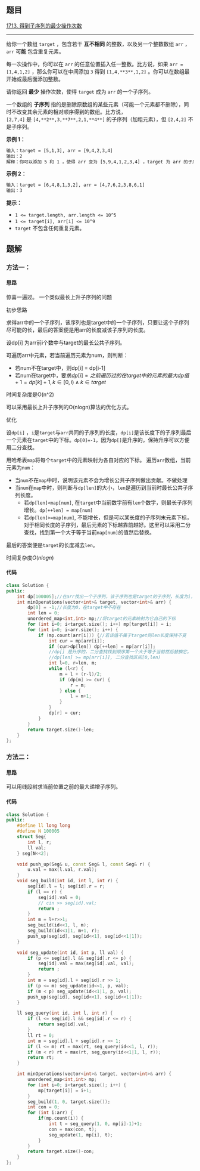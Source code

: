 ## 题目

[1713. 得到子序列的最少操作次数](https://leetcode.cn/problems/minimum-operations-to-make-a-subsequence/)

---

给你一个数组 `target` ，包含若干 **互不相同** 的整数，以及另一个整数数组 `arr` ，`arr` **可能** 包含重复元素。

每一次操作中，你可以在 `arr` 的任意位置插入任一整数。比方说，如果 `arr = [1,4,1,2]` ，那么你可以在中间添加 `3` 得到 `[1,4,**3**,1,2]` 。你可以在数组最开始或最后面添加整数。

请你返回 **最少** 操作次数，使得 `target` 成为 `arr` 的一个子序列。

一个数组的 **子序列** 指的是删除原数组的某些元素（可能一个元素都不删除），同时不改变其余元素的相对顺序得到的数组。比方说，`[2,7,4]` 是 `[4,**2**,3,**7**,2,1,**4**]` 的子序列（加粗元素），但 `[2,4,2]` 不是子序列。

  

**示例 1：**

```txt
输入：target = [5,1,3], arr = [9,4,2,3,4]
输出：2
解释：你可以添加 5 和 1 ，使得 arr 变为 [5,9,4,1,2,3,4] ，target 为 arr 的子序列。
```

**示例 2：**

```txt
输入：target = [6,4,8,1,3,2], arr = [4,7,6,2,3,8,6,1]
输出：3
```
  

**提示：**

-   `1 <= target.length, arr.length <= 10^5`
-   `1 <= target[i], arr[i] <= 10^9`
-   `target` 不包含任何重复元素。

  

## 题解

### 方法一：

#### 思路

惊喜一遍过。
一个类似最长上升子序列的问题

初步思路

求得arr中的一个子序列，该序列也是target中的一个子序列，只要让这个子序列尽可能的长，最后的答案便是用arr的长度减该子序列的长度。

设dp[i] 为arr前i个数中与target的最长公共子序列。

可遍历arr中元素，若当前遍历元素为num，则判断：
* 若num不在target中，则dp[i] = dp[i-1]
* 若num在target中，要求$dp[i]=之前遍历过的在target中的元素的最大dp值+1=dp[k]+1,k \in [0,i) \wedge k \in target$

时间复杂度是O(n^2)

可以采用最长上升子序列的O(nlogn)算法的优化方式。

优化

设`dp[i]` ，`i`是`target`与`arr`共同的子序列的长度，`dp[i]`是该长度下的子序列最后一个元素在`target`中的下标。`dp[0]=-1`，因为`dp[]`是升序的，保持升序可以方便用二分查找。

用哈希表`map`将每个`target`中的元素映射为各自对应的下标。
遍历`arr`数组，当前元素为`num`：
* 当`num`不在`map`中时，说明该元素不会为增长公共子序列做出贡献。不做处理
* 当`num`在`map`中时，则判断与`dp[len]`的大小，`len`是遍历到当前时最长公共子序列长度。
	* 若`dp[len]<map[num]`, 在`target`中当前数字前有`len`个数字，则最长子序列增长。`dp[++len] = map[num]`
	* 若`dp[len]>=map[num]`, 不能增长，但是可以某长度的子序列末元素下标，对于相同长度的子序列，最后元素的下标越靠前越好。这里可以采用二分查找，找到第一个大于等于当前`map[num]`的值然后替换。

最后的答案便是`target`的长度减去`len`。

时间复杂度$O(nlogn)$

#### 代码
``` cpp
class Solution {
public:
    int dp[100005];//在arr找出一个子序列，该子序列也是target的子序列，长度为i，dp[i]是子序列的最后一个元素在target中的下标
    int minOperations(vector<int>& target, vector<int>& arr) {
        dp[0] = -1;//长度为0，在target中不存在
        int len = 0;
        unordered_map<int,int> mp;//将target的元素映射为它自己的下标
        for (int i=0; i<target.size(); i++) mp[target[i]] = i;
        for (int i=0; i<arr.size(); i++) {
            if (mp.count(arr[i])) {//若该值不属于target则len长度保持不变
                int cur = mp[arr[i]];
                if (cur>dp[len]) dp[++len] = mp[arr[i]];
                //dp[] 是升序的，二分查找找到顺序第一个大于等于当前然后替换它。
                //dp[len] >= mp[arr[i]], 二分查找区间[0,len)
                int l=0, r=len, m;
                while (l<r) {
                    m = l + (r-l)/2;
                    if (dp[m] >= cur) {
                        r = m;
                    } else {
                        l = m+1;
                    }
                }
                dp[r] = cur;
            }
        }
        return target.size()-len;
    }
};
```
### 方法二：

#### 思路
可以用线段树求当前位置之前的最大递增子序列。

#### 代码

```cpp
class Solution {
public:
    #define ll long long
    #define N 100005
    struct Seg{
        int l, r;
        ll val;
    } seg[N<<2];

    void push_up(Seg& u, const Seg& l, const Seg& r) {
        u.val = max(l.val, r.val);
    }
    void seg_build(int id, int l, int r) {
        seg[id].l = l; seg[id].r = r;
        if (l == r) {
            seg[id].val = 0;
            // cin >> seg[id].val;
            return ;
        }
        int m = l+r>>1;
        seg_build(id<<1, l, m);
        seg_build(id<<1|1, m+1, r);
        push_up(seg[id], seg[id<<1], seg[id<<1|1]);
    }

    void seg_update(int id, int p, ll val) {
        if (p <= seg[id].l && seg[id].r <= p) {
            seg[id].val = max(seg[id].val, val);
            return ;
        }
        int m = seg[id].l + seg[id].r >> 1;
        if (p <= m) seg_update(id<<1, p, val);
        if (m < p) seg_update(id<<1|1, p, val);
        push_up(seg[id], seg[id<<1], seg[id<<1|1]);
    }

    ll seg_query(int id, int l, int r) {
        if (l <= seg[id].l && seg[id].r <= r) {
            return seg[id].val;
        }
        ll rt = 0;
        int m = seg[id].l + seg[id].r >> 1;
        if (l <= m) rt = max(rt, seg_query(id<<1, l, r));
        if (m < r) rt = max(rt, seg_query(id<<1|1, l, r));
        return rt;
    }

    int minOperations(vector<int>& target, vector<int>& arr) {
        unordered_map<int,int> mp;
        for (int i=0; i<target.size(); i++) {
            mp[target[i]] = i+1;
        }
        seg_build(1, 0, target.size());
        int con = 0;
        for (int i:arr) {
            if(mp.count(i)) {
                int t = seg_query(1, 0, mp[i]-1)+1;
                con = max(con, t);
                seg_update(1, mp[i], t);
            }
        }
        return target.size()-con;
    }
};
```
